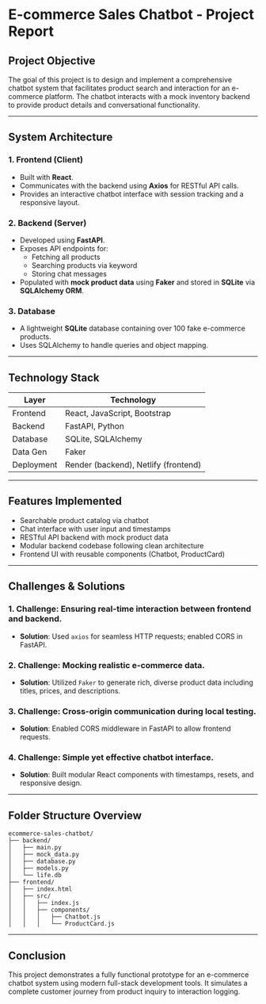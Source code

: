 #  E-commerce Sales Chatbot - Project Report

##  Project Objective
The goal of this project is to design and implement a comprehensive chatbot system that facilitates product search and interaction for an e-commerce platform. The chatbot interacts with a mock inventory backend to provide product details and conversational functionality.

---

##  System Architecture

### 1. Frontend (Client)
- Built with **React**.
- Communicates with the backend using **Axios** for RESTful API calls.
- Provides an interactive chatbot interface with session tracking and a responsive layout.

### 2. Backend (Server)
- Developed using **FastAPI**.
- Exposes API endpoints for:
  - Fetching all products
  - Searching products via keyword
  - Storing chat messages
- Populated with **mock product data** using **Faker** and stored in **SQLite** via **SQLAlchemy ORM**.

### 3. Database
- A lightweight **SQLite** database containing over 100 fake e-commerce products.
- Uses SQLAlchemy to handle queries and object mapping.

---

##  Technology Stack

| Layer      | Technology                |
|------------|---------------------------|
| Frontend   | React, JavaScript, Bootstrap |
| Backend    | FastAPI, Python            |
| Database   | SQLite, SQLAlchemy         |
| Data Gen   | Faker                      |
| Deployment | Render (backend), Netlify (frontend) |

---

## Features Implemented

- Searchable product catalog via chatbot
- Chat interface with user input and timestamps
- RESTful API backend with mock product data
- Modular backend codebase following clean architecture
- Frontend UI with reusable components (Chatbot, ProductCard)

---

## Challenges & Solutions

### 1. **Challenge**: Ensuring real-time interaction between frontend and backend.
- **Solution**: Used `axios` for seamless HTTP requests; enabled CORS in FastAPI.

### 2. **Challenge**: Mocking realistic e-commerce data.
- **Solution**: Utilized `Faker` to generate rich, diverse product data including titles, prices, and descriptions.

### 3. **Challenge**: Cross-origin communication during local testing.
- **Solution**: Enabled CORS middleware in FastAPI to allow frontend requests.

### 4. **Challenge**: Simple yet effective chatbot interface.
- **Solution**: Built modular React components with timestamps, resets, and responsive design.

---

## Folder Structure Overview

```
ecommerce-sales-chatbot/
├── backend/
│   ├── main.py
│   ├── mock_data.py
│   ├── database.py
│   ├── models.py
│   └── life.db
├── frontend/
│   ├── index.html
│   ├── src/
│   │   ├── index.js
│   │   ├── components/
│   │   │   ├── Chatbot.js
│   │   │   └── ProductCard.js
```

---

## Conclusion

This project demonstrates a fully functional prototype for an e-commerce chatbot system using modern full-stack development tools. It simulates a complete customer journey from product inquiry to interaction logging.

